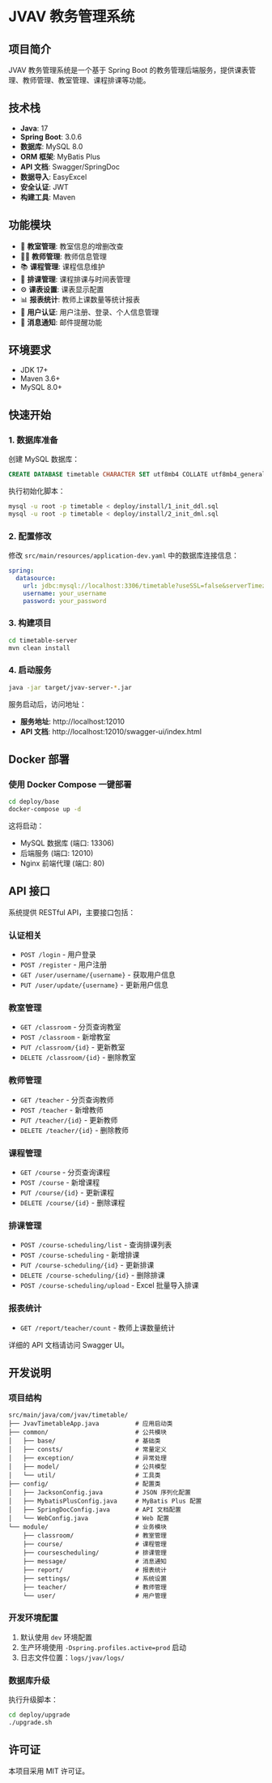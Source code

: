 # JVAV 教务管理系统

## 项目简介

JVAV 教务管理系统是一个基于 Spring Boot 的教务管理后端服务，提供课表管理、教师管理、教室管理、课程排课等功能。

## 技术栈

- **Java**: 17
- **Spring Boot**: 3.0.6
- **数据库**: MySQL 8.0
- **ORM 框架**: MyBatis Plus
- **API 文档**: Swagger/SpringDoc
- **数据导入**: EasyExcel
- **安全认证**: JWT
- **构建工具**: Maven

## 功能模块

- 🏫 **教室管理**: 教室信息的增删改查
- 👨‍🏫 **教师管理**: 教师信息管理
- 📚 **课程管理**: 课程信息维护
- 📅 **排课管理**: 课程排课与时间表管理
- ⚙️ **课表设置**: 课表显示配置
- 📊 **报表统计**: 教师上课数量等统计报表
- 🔐 **用户认证**: 用户注册、登录、个人信息管理
- 💌 **消息通知**: 邮件提醒功能

## 环境要求

- JDK 17+
- Maven 3.6+
- MySQL 8.0+

## 快速开始

### 1. 数据库准备

创建 MySQL 数据库：

```sql
CREATE DATABASE timetable CHARACTER SET utf8mb4 COLLATE utf8mb4_general_ci;
```

执行初始化脚本：

```bash
mysql -u root -p timetable < deploy/install/1_init_ddl.sql
mysql -u root -p timetable < deploy/install/2_init_dml.sql
```

### 2. 配置修改

修改 `src/main/resources/application-dev.yaml` 中的数据库连接信息：

```yaml
spring:
  datasource:
    url: jdbc:mysql://localhost:3306/timetable?useSSL=false&serverTimezone=UTC&allowPublicKeyRetrieval=true
    username: your_username
    password: your_password
```

### 3. 构建项目

```bash
cd timetable-server
mvn clean install
```

### 4. 启动服务

```bash
java -jar target/jvav-server-*.jar
```

服务启动后，访问地址：

- **服务地址**: http://localhost:12010
- **API 文档**: http://localhost:12010/swagger-ui/index.html

## Docker 部署

### 使用 Docker Compose 一键部署

```bash
cd deploy/base
docker-compose up -d
```

这将启动：

- MySQL 数据库 (端口: 13306)
- 后端服务 (端口: 12010)
- Nginx 前端代理 (端口: 80)

## API 接口

系统提供 RESTful API，主要接口包括：

### 认证相关

- `POST /login` - 用户登录
- `POST /register` - 用户注册
- `GET /user/username/{username}` - 获取用户信息
- `PUT /user/update/{username}` - 更新用户信息

### 教室管理

- `GET /classroom` - 分页查询教室
- `POST /classroom` - 新增教室
- `PUT /classroom/{id}` - 更新教室
- `DELETE /classroom/{id}` - 删除教室

### 教师管理

- `GET /teacher` - 分页查询教师
- `POST /teacher` - 新增教师
- `PUT /teacher/{id}` - 更新教师
- `DELETE /teacher/{id}` - 删除教师

### 课程管理

- `GET /course` - 分页查询课程
- `POST /course` - 新增课程
- `PUT /course/{id}` - 更新课程
- `DELETE /course/{id}` - 删除课程

### 排课管理

- `POST /course-scheduling/list` - 查询排课列表
- `POST /course-scheduling` - 新增排课
- `PUT /course-scheduling/{id}` - 更新排课
- `DELETE /course-scheduling/{id}` - 删除排课
- `POST /course-scheduling/upload` - Excel 批量导入排课

### 报表统计

- `GET /report/teacher/count` - 教师上课数量统计

详细的 API 文档请访问 Swagger UI。

## 开发说明

### 项目结构

```
src/main/java/com/jvav/timetable/
├── JvavTimetableApp.java          # 应用启动类
├── common/                        # 公共模块
│   ├── base/                      # 基础类
│   ├── consts/                    # 常量定义
│   ├── exception/                 # 异常处理
│   ├── model/                     # 公共模型
│   └── util/                      # 工具类
├── config/                        # 配置类
│   ├── JacksonConfig.java         # JSON 序列化配置
│   ├── MybatisPlusConfig.java     # MyBatis Plus 配置
│   ├── SpringDocConfig.java       # API 文档配置
│   └── WebConfig.java             # Web 配置
└── module/                        # 业务模块
    ├── classroom/                 # 教室管理
    ├── course/                    # 课程管理
    ├── coursescheduling/          # 排课管理
    ├── message/                   # 消息通知
    ├── report/                    # 报表统计
    ├── settings/                  # 系统设置
    ├── teacher/                   # 教师管理
    └── user/                      # 用户管理
```

### 开发环境配置

1. 默认使用 `dev` 环境配置
2. 生产环境使用 `-Dspring.profiles.active=prod` 启动
3. 日志文件位置：`logs/jvav/logs/`

### 数据库升级

执行升级脚本：

```bash
cd deploy/upgrade
./upgrade.sh
```

## 许可证

本项目采用 MIT 许可证。
